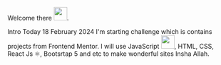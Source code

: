 Welcome there <img width=30 height=30 src="https://cdn-icons-png.freepik.com/256/9267/9267412.png?ga=GA1.1.394899043.1705554852&semt=ais"/>.

Intro
    Today 18 February 2024 I'm starting challenge which is contains projects from Frontend Mentor.
I will use JavaScript <img width=30 height=30 src="[https://cdn-icons-png.freepik.com/256/9267/9267412.png?ga=GA1.1.394899043.1705554852&semt=ais](https://cdn-icons-png.freepik.com/256/5968/5968292.png?ga=GA1.1.394899043.1705554852&semt=ais)https://cdn-icons-png.freepik.com/256/5968/5968292.png?ga=GA1.1.394899043.1705554852&semt=ais"/>, HTML, CSS, React Js ⚛️, Bootsrtap 5 and etc to make wonderful sites Insha Allah.
